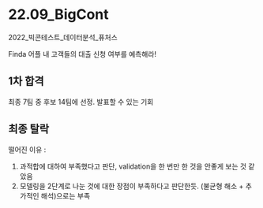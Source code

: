 # 22.09_BigCont
2022_빅콘테스트_데이터분석_퓨처스

Finda 어플 내 고객들의 대출 신청 여부를 예측해라!

## 1차 합격
최종 7팀 중 후보 14팀에 선정. 발표할 수 있는 기회

## 최종 탈락
떨어진 이유 : 
1. 과적합에 대하여 부족했다고 판단, validation을 한 번만 한 것을 안좋게 보는 것 같았음
2. 모델링을 2단계로 나눈 것에 대한 장점이 부족하다고 판단한듯. (불균형 해소 + 추가적인 해석)으로는 부족
